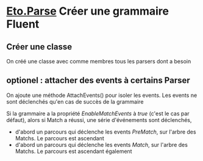 # [Eto.Parse](DEV/c_sharp/Eto.Parse/index.md) Créer une grammaire Fluent

## Créer une classe
On créé une classe avec comme membres tous les parsers dont a besoin

## optionel : attacher des events à certains Parser

On ajoute une méthode AttachEvents() pour isoler les events. Les events ne sont déclenchés qu'en cas
de succès de la grammaire

Si la grammaire a la propriété _EnableMatchEvents_ à _true_ (c'est le cas par défaut),
alors si Match a réussi, une série d'événements sont déclenchés,
- d'abord un parcours qui déclenche les events _PreMatch_, sur l'arbre des Matchs. Le parcours est ascendant
- d'abord un parcours qui déclenche les events _Match_, sur l'arbre des Matchs. Le parcours est ascendant également
